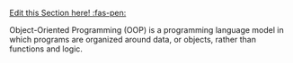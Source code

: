 <!-- DO NOT DELETE THIS LINK --> 
[Edit this Section here! :fas-pen:](https://github.com/nus-cs-2030/ay1920-s2/edit/master/contents/textbook/lecture01/oopIntroduction/definition.md)
<!-- DO NOT DELETE THIS LINK --> 

Object-Oriented Programming (OOP) is a programming language model in which programs are organized around data, or objects, rather than functions and logic. 

